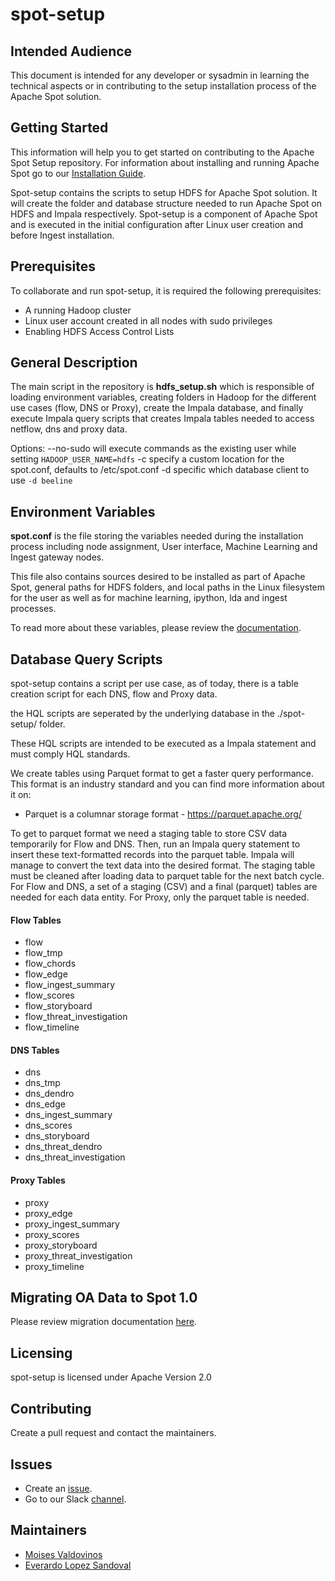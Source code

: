 # spot-setup

## Intended Audience

This document is intended for any developer or sysadmin in learning the technical aspects or in contributing to the setup installation process of the Apache Spot solution.

## Getting Started

This information will help you to get started on contributing to the Apache Spot Setup repository. For information about installing and running Apache Spot go to our [Installation Guide](http://spot.apache.org/doc/).

Spot-setup contains the scripts to setup HDFS for Apache Spot solution. It will create the folder and database structure needed to run Apache Spot on HDFS and Impala respectively. Spot-setup is a component of Apache Spot and is executed in the initial configuration after Linux user creation and before Ingest installation.

## Prerequisites

To collaborate and run spot-setup, it is required the following prerequisites:
- A running Hadoop cluster
- Linux user account created in all nodes with sudo privileges
- Enabling HDFS Access Control Lists

## General Description

The main script in the repository is **hdfs_setup.sh** which is responsible of loading environment variables, creating folders in Hadoop for the different use cases (flow, DNS or Proxy), create the Impala database, and finally execute Impala query scripts that creates Impala tables needed to access netflow, dns and proxy data.

Options:
--no-sudo     will execute commands as the existing user while setting `HADOOP_USER_NAME=hdfs`
-c            specify a custom location for the spot.conf, defaults to /etc/spot.conf
-d            specific which database client to use `-d beeline`

## Environment Variables

**spot.conf** is the file storing the variables needed during the installation process including node assignment, User interface, Machine Learning and Ingest gateway nodes.

This file also contains sources desired to be installed as part of Apache Spot, general paths for HDFS folders, and local paths in the Linux filesystem for the user as well as for machine learning, ipython, lda and ingest processes.

To read more about these variables, please review the [documentation](http://spot.incubator.apache.org/doc/#configuration).

## Database Query Scripts

spot-setup contains a script per use case, as of today, there is a table creation script for each DNS, flow and Proxy data.

the HQL scripts are seperated by the underlying database in the ./spot-setup/ folder.

These HQL scripts are intended to be executed as a Impala statement and must comply HQL standards.

We create tables using Parquet format to get a faster query performance. This format is an industry standard and you can find more information about it on:
- Parquet is a columnar storage format - https://parquet.apache.org/

To get to parquet format we need a staging table to store CSV data temporarily for Flow and DNS. Then, run an Impala query statement to insert these text-formatted records into the parquet table. Impala will manage to convert the text data into the desired format. The staging table must be cleaned after loading data to parquet table for the next batch cycle. For Flow and DNS, a set of a staging (CSV) and a final (parquet) tables are needed for each data entity. For Proxy, only the parquet table is needed.

#### Flow Tables
- flow
- flow_tmp
- flow_chords
- flow_edge
- flow_ingest_summary
- flow_scores
- flow_storyboard
- flow_threat_investigation
- flow_timeline

#### DNS Tables
- dns
- dns_tmp
- dns_dendro
- dns_edge
- dns_ingest_summary
- dns_scores
- dns_storyboard
- dns_threat_dendro
- dns_threat_investigation

#### Proxy Tables
- proxy
- proxy_edge
- proxy_ingest_summary
- proxy_scores
- proxy_storyboard
- proxy_threat_investigation
- proxy_timeline


## Migrating OA Data to Spot 1.0

Please review migration documentation [here](migration/README.md).

## Licensing

spot-setup is licensed under Apache Version 2.0

## Contributing

Create a pull request and contact the maintainers.

## Issues

- Create an [issue](https://issues.apache.org/jira/browse/SPOT-20?jql=project%20%3D%20SPOT).
- Go to our Slack [channel](https://apachespot.slack.com/messages/general).

## Maintainers

- [Moises Valdovinos](https://github.com/moy8011)
- [Everardo Lopez Sandoval](https://github.com/EverLoSa)

